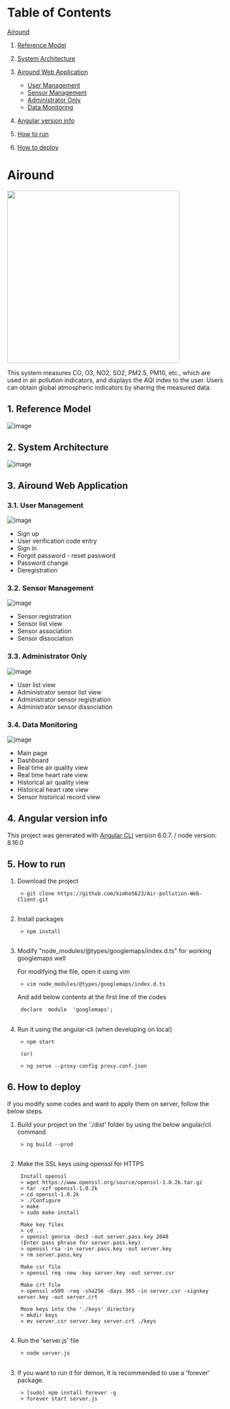 # Table of Contents

[Airound](#airound)

1. [Reference Model](#reference-model)
2. [System Architecture](#system-architecture)
3. [Airound Web Application](#airound-web-application)
    - [User Management](#user-management)
    - [Sensor Management](#sensor-management)
    - [Administrator Only](#admin-only)
    - [Data Monitoring](#data-monitoring)

4. [Angular version info](#version-info)
5. [How to run](#how-to-run)
6. [How to deploy](#how-to-deploy)


<a name="airound"/>

# Airound #

<img src="https://user-images.githubusercontent.com/32252093/101591186-46c32480-3a2f-11eb-8c9c-f8170c9da66a.png" width="400px" />

This system measures CO, O3, NO2, SO2, PM2.5, PM10, etc., which are used in air pollution indicators, and displays the AQI index to the user. Users can obtain global atmospheric indicators by sharing the measured data.

<a name="reference-model"/>

## 1. Reference Model

![image](https://user-images.githubusercontent.com/32252093/101592711-12049c80-3a32-11eb-9f14-eea8d4b0c475.png)


<a name="system-architecture"/>

## 2. System Architecture

![image](https://user-images.githubusercontent.com/32252093/101592116-1086a480-3a31-11eb-81a0-d27c6afdabaa.png)


<a name="airound-web-application"/>

## 3. Airound Web Application

<a name="user-management"/>

### 3.1. User Management 


![image](https://user-images.githubusercontent.com/32252093/101594170-91936b00-3a34-11eb-9b36-bda54fd80b85.png)

- Sign up
- User verification code entry
- Sign in
- Forgot password - reset password
- Password change
- Deregistration

<a name="sensor-management"/>

### 3.2. Sensor Management

![image](https://user-images.githubusercontent.com/32252093/101596835-239d7280-3a39-11eb-99fa-b32731113d9d.png)

- Sensor registration
- Sensor list view
- Sensor association
- Sensor dissociation

<a name="admin-only"/>

### 3.3. Administrator Only

![image](https://user-images.githubusercontent.com/32252093/101596886-39129c80-3a39-11eb-84e0-bef279e15414.png)

- User list view
- Administrator sensor list view
- Administrator sensor registration
- Administrator sensor dissociation

<a name="data-monitoring"/>

### 3.4. Data Monitoring

![image](https://user-images.githubusercontent.com/32252093/101598477-93146180-3a3b-11eb-89a8-aa4b5d632934.png)

- Main page
- Dashboard
- Real time air quality view
- Real time heart rate view
- Historical air quality view
- Historical heart rate view
- Sensor historical record view


<a name="version-info"/>

## 4. Angular version info
This project was generated with [Angular CLI](https://github.com/angular/angular-cli) version 6.0.7. / 
node version: 8.16.0


<a name="how-to-run"/>

## 5. How to run
1. Download the project

		> git clone https://github.com/kimhe5623/Air-pollution-Web-Client.git

## 

2. Install packages

		> npm install

## 

3. Modify "node_modules/@types/googlemaps/index.d.ts" for working googlemaps well
	
	For modifying the file, open it using vim
	
		> vim node_modules/@types/googlemaps/index.d.ts

	And add below contents at the first line of the codes
	
		declare  module  'googlemaps';

## 

4. Run it using the angular-cli (when developing on local)

		> npm start
    
		(or)
    
		> ng serve --proxy-config proxy.conf.json


<a name="how-to-deploy"/>

## 6. How to deploy

If you modify some codes and want to apply them on server, follow the below steps.

1. Build your project on the './dist' folder by using the below angular/cli command

		> ng build --prod

##

2. Make the SSL keys using openssl for HTTPS

		Install openssl
		> wget https://www.openssl.org/source/openssl-1.0.2k.tar.gz
		> tar -xzf openssl-1.0.2k
		> cd openssl-1.0.2k
		> ./Configure
		> make
		> sudo make install
		
		Make key files
		> cd ..
		> openssl genrsa -des3 -out server.pass.key 2048
		(Enter pass phrase for server.pass.key)
		> openssl rsa -in server.pass.key -out server.key
		> rm server.pass.key

		Make csr file
		> openssl req -new -key server.key -out server.csr

		Make crt file
		> openssl x509 -req -sha256 -days 365 -in server.csr -signkey server.key -out server.crt

		Move keys into the './keys' directory
		> mkdir keys
		> mv server.csr server.key server.crt ./keys

##
  
4. Run the 'server.js' file

		> node server.js

##

3. If you want to run it for demon, It is recommended to use a 'forever' package.

		> [sudo] npm install forever -g
		> forever start server.js

